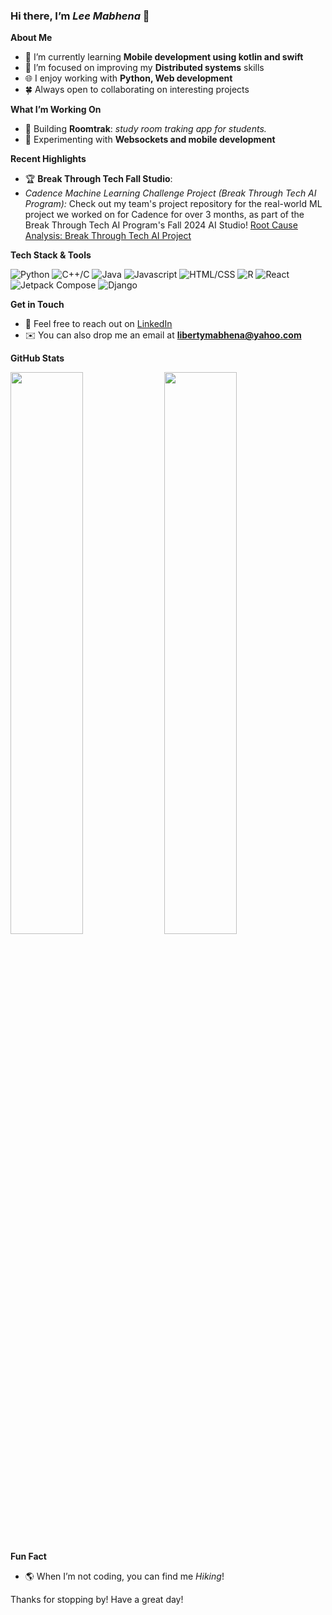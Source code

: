 

<!--
**leemabhena/leemabhena** is a ✨ _special_ ✨ repository because its `README.md` (this file) appears on your GitHub profile.

Here are some ideas to get you started:

- 🔭 I’m currently working on ...
- 🌱 I’m currently learning ...
- 👯 I’m looking to collaborate on ...
- 🤔 I’m looking for help with ...
- 💬 Ask me about ...
- 📫 How to reach me: ...
- 😄 Pronouns: ...
- ⚡ Fun fact: ...
-->

### Hi there, I’m *Lee Mabhena* 👋

**About Me**  
- 🌱 I’m currently learning **Mobile development using kotlin and swift**  
- 🎯 I’m focused on improving my **Distributed systems** skills  
- 🌐 I enjoy working with **Python, Web development**  
- 🍀 Always open to collaborating on interesting projects

**What I’m Working On**  
- 🚀 Building **Roomtrak**: *study room traking app for students.*  
- 🔧 Experimenting with **Websockets and mobile development**

**Recent Highlights**  
- 🏆 **Break Through Tech Fall Studio**:
- *Cadence Machine Learning Challenge Project (Break Through Tech AI Program):* Check out my team's project repository for the real-world ML project we worked on for Cadence for over 3 months, as part of the Break Through Tech AI Program's Fall 2024 AI Studio! [Root Cause Analysis: Break Through Tech AI Project](https://github.com/kkmanvi123/root-cause-analysis)

**Tech Stack & Tools**  
<div>
  <img src="https://img.shields.io/badge/Code-Python-informational?style=flat-square&logo=Python&color=2bbc8a" alt="Python" />
  <img src="https://img.shields.io/badge/Code-C-informational?style=flat-square&logo=C&color=2bbc8a" alt="C++/C" />
  <img src="https://img.shields.io/badge/Code-Java-informational?style=flat-square&logo=Java&color=2bbc8a" alt="Java" />
  <img src="https://img.shields.io/badge/Code-Javascript-informational?style=flat-square&logo=Language1&color=2bbc8a" alt="Javascript" />
  <img src="https://img.shields.io/badge/Code-HTML-informational?style=flat-square&logo=Language1&color=2bbc8a" alt="HTML/CSS" />
  <img src="https://img.shields.io/badge/Code-R-informational?style=flat-square&logo=Language2&color=2bbc8a" alt="R" />
  <img src="https://img.shields.io/badge/Tools-React-informational?style=flat-square&logo=Tool1&color=2bbc8a" alt="React" />
  <img src="https://img.shields.io/badge/Tools-Jetpack-informational?style=flat-square&logo=Tool2&color=2bbc8a" alt="Jetpack Compose" />
   <img src="https://img.shields.io/badge/Tools-Django-informational?style=flat-square&logo=Tool2&color=2bbc8a" alt="Django" />
</div>

**Get in Touch**  
- 💬 Feel free to reach out on [LinkedIn](https://www.linkedin.com/in/liberty-lee-mabhena-466259178/)
- ✉️ You can also drop me an email at **libertymabhena@yahoo.com**

**GitHub Stats**  
<p>
  <img width="48%" src="https://github-readme-stats.vercel.app/api?username=leemabhena&show_icons=true&theme=default" />
  <img width="48%" src="https://github-readme-streak-stats.herokuapp.com/?user=leemabhena&theme=default" />
</p>

**Fun Fact**  
- 🌎 When I’m not coding, you can find me *Hiking*!

Thanks for stopping by! Have a great day!
